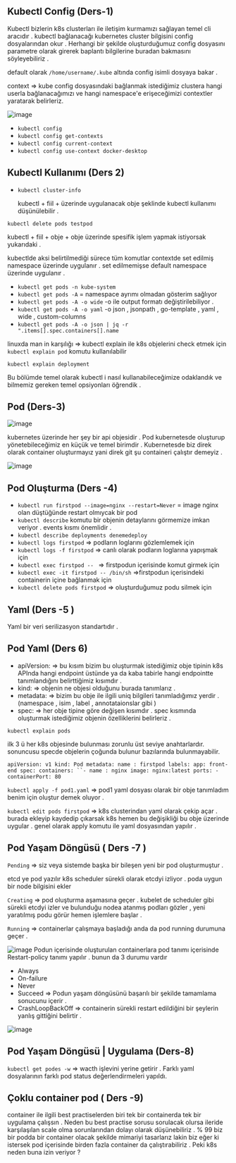 ## Kubectl Config (Ders-1)
Kubectl bizlerin k8s clusterları ile iletişim kurmamızı sağlayan temel cli aracıdır .
kubectl bağlanacağı kubernetes cluster bilgisini config dosyalarından okur . Herhangi bir şekilde oluşturduğumuz config dosyasını parametre olarak girerek baplantı bilgilerine buradan bakmasını söyleyebiliriz .

default olarak `/home/username/.kube` altında config isimli dosyaya bakar .

context => kube config dosyasındaki bağlanmak istediğimiz clustera hangi userla bağlanacağımızı ve hangi namespace'e erişeceğimizi contextler yaratarak belirleriz.

![image](https://user-images.githubusercontent.com/74687192/156349464-0faaabd4-5317-4d1b-8521-ff29c49fd2db.png)


- `kubectl config` 
- `kubectl config get-contexts`
- `kubectl config current-context`
- `kubectl config use-context docker-desktop`


## Kubectl Kullanımı (Ders 2)

- `kubectl cluster-info`
 
  kubectl + fiil + üzerinde uygulanacak obje şeklinde kubectl kullanımı düşünülebilir .
  
 `kubectl delete pods testpod`
 
 kubectl + fiil + obje + obje üzerinde spesifik işlem yapmak istiyorsak yukarıdaki .
 
 kubectlde aksi belirtilmediği sürece tüm komutlar contextde set edilmiş namespace üzerinde uygulanır .
 set edilmemişse default namespace üzerinde uygulanır .
 
- `kubectl get pods -n kube-system`
- `kubectl get pods -A` = namespace ayrımı olmadan gösterim sağlıyor
- `kubectl get pods -A -o wide` -o ile output formatı değiştirilebiliyor .
- `kubectl get pods -A -o yaml` -o json , jsonpath , go-template , yaml , wide , custom-columns 
- `kubectl get pods -A -o json | jq -r ".items[].spec.containers[].name`

linuxda man in karşılığı => kubectl explain ile k8s objelerini check etmek için `kubectl explain pod` komutu kullanılabilir

`kubectl explain deployment`

Bu bölümde temel olarak kubectl i nasıl kullanabileceğimize odaklandık ve bilmemiz gereken temel opsiyonları öğrendik .
 

## Pod (Ders-3)


![image](https://user-images.githubusercontent.com/74687192/156416447-f7eda80d-6174-4a38-8ae1-668a166ed909.png)
 
 kubernetes üzerinde her şey bir api objesidir . Pod kubernetesde oluşturup yönetebileceğimiz en küçük ve temel birimdir . Kubernetesde biz direk olarak container oluşturmayız yani direk git şu containeri çalıştır demeyiz .
 
 
![image](https://user-images.githubusercontent.com/74687192/156417297-05824dcb-6f2e-4e86-b397-ad4ded6a0113.png)

## Pod Oluşturma (Ders -4)

- `kubectl run firstpod --image=nginx --restart=Never` = image nginx olan düştüğünde restart olmıycak bir pod
- `kubectl describe` komutu bir objenin detaylarını görmemize imkan veriyor . events kısmı önemlidir .
- `kubectl describe deployments denemedeploy` 
- `kubectl logs firstpod` => podların loglarını gözlemlemek için
- `kubectl logs -f firstpod` => canlı olarak podların loglarına yapışmak için
- `kubectl exec firstpod -- ` => firstpodun içerisinde komut girmek için 
- `kubectl exec -it firstpod -- /bin/sh` =>firstpodun içerisindeki containerin içine bağlanmak için 
- `kubectl delete pods firstpod` => oluşturduğumuz podu silmek için 


## Yaml (Ders -5 )
Yaml bir veri serilizasyon standartıdır .

## Pod Yaml (Ders 6)
 
- apiVersion: => bu kısım bizim bu oluşturmak istediğimiz obje tipinin k8s APInda hangi endpoint üstünde ya da kaba tabirle hangi endpointte tanımlandığını belirttiğimiz kısımdır .
- kind:  => objenin ne objesi olduğunu burada tanımlarız .
- metadata: => bizim bu obje ile ilgili uniq bilgileri tanımladığımız yerdir .(namespace , isim , label , annotataionslar gibi )
- spec: => her obje tipine göre değişen kısımdır . spec kısmında oluşturmak istediğimiz objenin özelliklerini belirleriz .

`kubectl explain pods`

ilk 3 ü her k8s objesinde bulunması zorunlu üst seviye anahtarlardır.
sonuncusu specde objelerin çoğunda bulunur bazılarında bulunmayabilir.

`apiVersion: v1
kind: Pod
metadata:
  name : firstpod
  labels:
    app: front-end
spec:
  containers:
  ``- name : nginx
    image: nginx:latest
    ports:
    - containerPort: 80`


`kubectl apply -f pod1.yaml` => pod1 yaml dosyası olarak bir obje tanımladım benim için oluştur demek oluyor .

`kubectl edit pods firstpod` => k8s clusterindan yaml olarak çekip açar . burada ekleyip kaydedip çıkarsak k8s hemen bu değişikliği bu obje üzerinde uygular .
genel olarak apply komutu ile yaml dosyasından yapılır .

## Pod Yaşam Döngüsü ( Ders -7 )

`Pending` => siz veya sistemde başka bir bileşen yeni bir pod oluşturmuştur .

etcd ye pod yazılır
k8s scheduler sürekli olarak etcdyi izliyor . poda uygun bir node bilgisini ekler 

`Creating` => pod oluşturma aşamasına geçer .
kubelet de scheduler gibi sürekli etcdyi izler ve bulunduğu nodea atanmış podları gözler , yeni yaratılmış podu görür hemen işlemlere başlar .

`Running` => containerlar çalışmaya başladığı anda da pod running durumuna geçer .

![image](https://user-images.githubusercontent.com/74687192/156436478-9f8bd96e-023c-4b48-9358-b33b4b143202.png)
Podun içerisinde oluşturulan containerlara pod tanımı içerisinde Restart-policy tanımı yapılır . bunun da 3 durumu vardır 

- Always
- On-failure
- Never
- Succeed => Podun yaşam döngüsünü başarılı bir şekilde tamamlama sonucunu içerir .
- CrashLoopBackOff => containerin sürekli restart edildiğini bir şeylerin yanlış gittiğini belirtir .

![image](https://user-images.githubusercontent.com/74687192/156445594-8632def0-65fc-4162-bd0d-0d8563502754.png)

## Pod Yaşam Döngüsü | Uygulama (Ders-8)

`kubectl get podes -w` => wacth işlevini yerine getirir .
Farklı yaml dosyalarının farklı pod status değerlendirmeleri yapıldı.

## Çoklu container pod ( Ders -9)

container ile ilgili best practiselerden biri tek bir containerda tek bir uygulama çalışsın . Neden bu best practise sorusu sorulacak olursa ileride karşılaşılan scale olma sorunlarından dolayı olarak düşünebiliriz . % 99 biz bir podda bir container olacak şekilde mimariyi tasarlarız lakin biz eğer ki istersek pod içerisinde birden fazla container da çalıştırabiliriz . Peki k8s neden buna izin veriyor ? 




